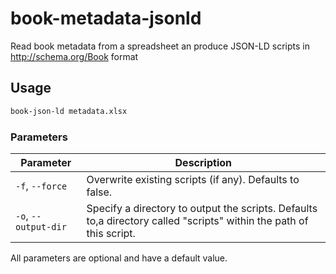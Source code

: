 # book-metadata-jsonld
Read book metadata from a spreadsheet an produce JSON-LD scripts in http://schema.org/Book format

## Usage

```bash
book-json-ld metadata.xlsx
```

### Parameters

| Parameter            | Description                                                                                                         |
|----------------------|---------------------------------------------------------------------------------------------------------------------|
| `-f`, `--force`      | Overwrite existing scripts (if any). Defaults to false.                                                             |
| `-o`, `--output-dir` | Specify a directory to output the scripts. Defaults to,a directory called "scripts" within the path of this script. |

All parameters are optional and have a default value.
